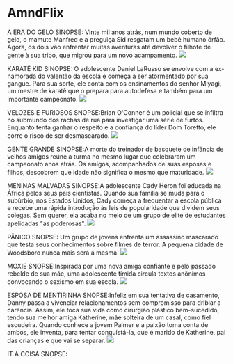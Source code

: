 # AmndFlix

A ERA DO GELO
SINOPSE: Vinte mil anos atrás, num mundo coberto de gelo, o mamute Manfred e a preguiça Sid resgatam um bebê humano órfão.
Agora, os dois vão enfrentar muitas aventuras até devolver o filhote de gente à sua tribo, que migrou para um novo acampamento.
![](https://media1.tenor.com/m/M3aprc-GW1MAAAAC/ice-age-manny.gif) 

KARATÊ KID
SINOPSE: O adolescente Daniel LaRusso se envolve com a ex-namorada do valentão da escola e começa a ser atormentado por sua gangue. Para sua sorte, ele conta com os ensinamentos do senhor Miyagi, um mestre de karatê que o prepara para autodefesa e também para um importante campeonato.
![](https://media1.tenor.com/m/rZPvT7GIh7oAAAAd/welcome-to-the-dojo-daniel-larusso.gif)

VELOZES E FURIOSOS 
SNOPSE:Brian O'Conner é um policial que se infiltra no submundo dos rachas de rua para investigar uma série de furtos. Enquanto tenta ganhar o respeito e a confiança do líder Dom Toretto, ele corre o risco de ser desmascarado.
![](https://media1.tenor.com/m/RciTZ6PhsOAAAAAd/devon-aoki.gif)

GENTE GRANDE 
SINOPSE:A morte do treinador de basquete de infância de velhos amigos reúne a turma no mesmo lugar que celebraram um campeonato anos atrás. Os amigos, acompanhados de suas esposas e filhos, descobrem que idade não significa o mesmo que maturidade.
![](https://media1.tenor.com/m/LUEKj-ukPnEAAAAC/grown-ups-me.gif)

MENINAS MALVADAS
SINOPSE:A adolescente Cady Heron foi educada na África pelos seus pais cientistas. Quando sua família se muda para o subúrbio, nos Estados Unidos, Cady começa a frequentar a escola pública e recebe uma rápida introdução às leis de popularidade que dividem seus colegas. Sem querer, ela acaba no meio de um grupo de elite de estudantes apelidadas "as poderosas".
![](https://tenor.com/pt-BR/view/regina-regina-george-rachel-mcadams-she-isnt-going-out-with-anyone-regina-she-isnt-going-out-with-anyone-gif-22957894)

PÂNICO 
SNOPSE: Um grupo de jovens enfrenta um assassino mascarado que testa seus conhecimentos sobre filmes de terror. A pequena cidade de Woodsboro nunca mais será a mesma.
![](https://tenor.com/pt-BR/view/scarecrow-scary-movie-piano-stairwell-gif-12424404)

MOXIE
SNOPSE:Inspirada por uma nova amiga confiante e pelo passado rebelde de sua mãe, uma adolescente tímida circula textos anônimos convocando o sexismo em sua escola.
![](https://media1.tenor.com/m/Ci4_tDhd-ZEAAAAd/totally-vivian.gif)

ESPOSA DE MENTIRINHA
SNOPSE:Infeliz em sua tentativa de casamento, Danny passa a vivenciar relacionamentos sem compromisso para driblar a carência. Assim, ele toca sua vida como cirurgião plástico bem-sucedido, tendo sua melhor amiga Katherine, mãe solteira de um casal, como fiel escudeira. Quando conhece a jovem Palmer e a paixão toma conta de ambos, ele inventa, para tentar conquistá-la, que é marido de Katherine, pai das crianças e que vai se separar.
![](https://tenor.com/pt-BR/view/surprised-omg-shocked-wow-holy-shit-gif-14341048)

IT A COISA
SNOPSE:
